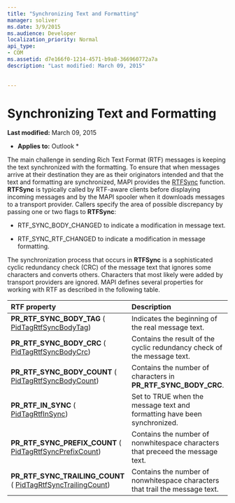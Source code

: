 ```yaml
---
title: "Synchronizing Text and Formatting"
manager: soliver
ms.date: 3/9/2015
ms.audience: Developer
localization_priority: Normal
api_type:
- COM
ms.assetid: d7e166f0-1214-4571-b9a8-366960772a7a
description: "Last modified: March 09, 2015"
 
 
---
```


# Synchronizing Text and Formatting

 **Last modified:** March 09, 2015 
  
 * **Applies to:** Outlook * 
  
The main challenge in sending Rich Text Format (RTF) messages is keeping the text synchronized with the formatting. To ensure that when messages arrive at their destination they are as their originators intended and that the text and formatting are synchronized, MAPI provides the [RTFSync](rtfsync.md) function. **RTFSync** is typically called by RTF-aware clients before displaying incoming messages and by the MAPI spooler when it downloads messages to a transport provider. Callers specify the area of possible discrepancy by passing one or two flags to **RTFSync**:
  
- RTF_SYNC_BODY_CHANGED to indicate a modification in message text.
    
- RTF_SYNC_RTF_CHANGED to indicate a modification in message formatting.
    
The synchronization process that occurs in **RTFSync** is a sophisticated cyclic redundancy check (CRC) of the message text that ignores some characters and converts others. Characters that most likely were added by transport providers are ignored. MAPI defines several properties for working with RTF as described in the following table. 
  
|**RTF property**|**Description**|
|:-----|:-----|
|**PR_RTF_SYNC_BODY_TAG** ( [PidTagRtfSyncBodyTag](pidtagrtfsyncbodytag-canonical-property.md))  <br/> |Indicates the beginning of the real message text.  <br/> |
|**PR_RTF_SYNC_BODY_CRC** ( [PidTagRtfSyncBodyCrc](pidtagrtfsyncbodycrc-canonical-property.md))  <br/> |Contains the result of the cyclic redundancy check of the message text.  <br/> |
|**PR_RTF_SYNC_BODY_COUNT** ( [PidTagRtfSyncBodyCount](pidtagrtfsyncbodycount-canonical-property.md))  <br/> |Contains the number of characters in **PR_RTF_SYNC_BODY_CRC**.  <br/> |
|**PR_RTF_IN_SYNC** ( [PidTagRtfInSync](pidtagrtfinsync-canonical-property.md))  <br/> |Set to TRUE when the message text and formatting have been synchronized.  <br/> |
|**PR_RTF_SYNC_PREFIX_COUNT** ( [PidTagRtfSyncPrefixCount](pidtagrtfsyncprefixcount-canonical-property.md))  <br/> |Contains the number of nonwhitespace characters that preceed the message text.  <br/> |
|**PR_RTF_SYNC_TRAILING_COUNT** ( [PidTagRtfSyncTrailingCount](pidtagrtfsynctrailingcount-canonical-property.md))  <br/> |Contains the number of nonwhitespace characters that trail the message text.  <br/> |
   

